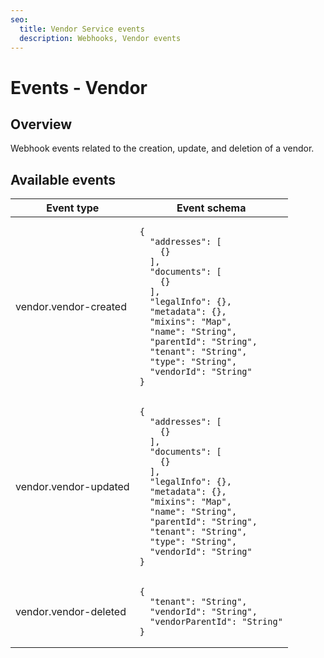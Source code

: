 ```yaml
---
seo:
  title: Vendor Service events
  description: Webhooks, Vendor events
---
```


# Events - Vendor

## Overview

Webhook events related to the creation, update, and deletion of a vendor.

## Available events

<table><thead><tr><th>Event type</th><th>Event schema</th></tr></thead><tbody><tr><td>vendor.vendor-created</td><td><pre class="language-json"><code class="lang-json">{
  "addresses": [
    {}
  ],
  "documents": [
    {}
  ],
  "legalInfo": {},
  "metadata": {},
  "mixins": "Map",
  "name": "String",
  "parentId": "String",
  "tenant": "String",
  "type": "String",
  "vendorId": "String"
}
</code></pre></td></tr><tr><td>vendor.vendor-updated</td><td><pre class="language-json"><code class="lang-json">{
  "addresses": [
    {}
  ],
  "documents": [
    {}
  ],
  "legalInfo": {},
  "metadata": {},
  "mixins": "Map",
  "name": "String",
  "parentId": "String",
  "tenant": "String",
  "type": "String",
  "vendorId": "String"
}
</code></pre></td></tr><tr><td>vendor.vendor-deleted</td><td><pre class="language-json"><code class="lang-json">{
  "tenant": "String",
  "vendorId": "String",
  "vendorParentId": "String"
}
</code></pre></td></tr></tbody></table>
